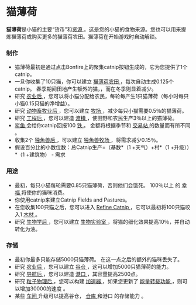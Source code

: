 # 猫薄荷
<p>
	<strong>
猫薄荷</strong>是小猫的主要“货币”和<a href="?file=002-常用资料/005-资源介绍">资源
	</a>。这是您的小猫的食物来源。您也可以用来提炼猫薄荷或购买更多的猫薄荷农田。猫薄荷在开始游戏时自动解锁。
</p>
<div class="par-div" id="par-1">
	<h3 id="Production">
制作
	</h3>
	<ul>
		<li>
	猫薄荷最初是通过点击Bonfire上的聚集catnip按钮生成的，它为您提供了1个catnip。
		</li>
		<li>
	一旦你收集了10只猫，你可以建立
			<a href="?file=001-猫咪百科/01-建筑物/01-食物生产#猫薄荷农田">
		猫薄荷农田
			</a>
	，每次自动生成0.125个catnip。
	春季期间田地产生额外的猫，，而在冬季则显着减少。
		</li>
		<li>
	研究
			<a href="?file=001-猫咪百科/03-科技/01-科技#农业">
		农业后
			</a>
	，您可以将小猫分配给农民，每轮每产生1只猫薄荷（每小时每只小猫0.15只猫的净增益）。
		</li>
		<li>
	研究
			<a href="#Technologies#Animal_husbandry">
		动物畜牧业后
			</a>
	，您可以建立
			<a href="#Buildings#Pasture">
		牧场
			</a>
	，减少每只小猫需要0.5％的猫薄荷。
		</li>
		<li>
	研究
			<a href="#Technologies#Engineering">
		工程后
			</a>
	，您可以建造
			<a href="#Buildings#Aqueduct">
		渡槽
			</a>
	，使田野和农民生产3％以上的猫薄荷。
		</li>
		<li>
			<a href="?file=001-猫咪百科/05-贸易">
		鲨鱼
			</a>
	会给你catnip回报100
			<a href="#iron">
		铁
			</a>
	。
	金额将根据季节和
			<a href="#Buildings#Tradepost">
		交易站
			</a>
	的数量而有所不同
	。
		</li>
		<li>
	收集2个
			<a href="#unicorns">
		独角兽后
			</a>
	，可以建立
			<a href="#Buildings#Unicorn_Pasture">
		独角兽牧场
			</a>
	，将需求减少0.15％。
		</li>
		<li>
	假设百分比的小数位数：总Catnip生产=（基数*（1 +天气）+村*（1 +升级））*（1 +建筑物） - 需求
		</li>
	</ul>
</div>
<div class="par-div" id="par-2">
	<h3 id="Uses">
用途
	</h3>
	<ul>
		<li>
	最初，每只小猫每轮需要0.85只猫薄荷，否则他们会饿死。
	100％以上
	的
			<a href="#Happiness">
		幸福
			</a>
	将使你的猫咪消费。
		</li>
		<li>
	你使用catnip来建立Catnip Fields and Pastures。
		</li>
		<li>
	在您收集100只猫之后，您可以进入
			<a href="#workshop#Refine_Catnip">
		Refine Catnip
			</a>
	，它可以最初将100只猫咬入1
			<a href="?file=003-资源大全/02-木材">
		木材
			</a>
	。
		</li>
		<li>
	研究
			<a href="?file=001-猫咪百科/03-科技/01-科技#生物学">
		生物学后
			</a>
	，您可以建立
			<a href="?file=001-猫咪百科/01-建筑物/03-科技建筑#生物实验室">
		生物实验室
			</a>
	，将猫的细化效果提高10％，并自动转化为油。
		</li>
	</ul>
</div>
<div class="par-div" id="par-3">
	<h3 id="Storage">
存储
	</h3>
	<ul>
		<li>
	最初你最多只能存储5000只猫薄荷。
	在这一点之后的额外的猫咪丢失了。
		</li>
		<li>
	研究
			<a href="?file=001-猫咪百科/03-科技/01-科技#农业">
		农业后
			</a>
	，您可以建立
			<a href="#Buildings#Barn">
		谷仓
			</a>
	，这可以增加5000只猫薄荷的能力。
		</li>
		<li>
	研究
			<a href="#Technologies#Navigation">
		导航后
			</a>
	，您可以建造
			<a href="#Buildings#Harbor">
		港口
			</a>
	，其容量提高2500点。
		</li>
		<li>
	研究
			<a href="#Technologies#Particle_Physics">
		粒子物理后
			</a>
	，您可以构建
			<a href="#Buildings#Accelerator">
		加速器
			</a>
	，如果您更新了
			<a href="#workshop#Energy_Rifts">
		能量转载功能
			</a>
	，则可以增加30000的速度
	。
		</li>
		<li>
	某些
			<a href="#workshop">
		车间
			</a>
	升级可以提高谷仓，
			<a href="#Buildings#Warehouse">
		仓库
			</a>
	和港口
	的存储能力
	。
		</li>
	</ul>
</div>
